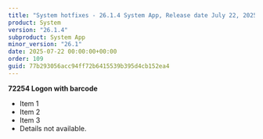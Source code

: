 ```yaml
---
title: "System hotfixes - 26.1.4 System App, Release date July 22, 2025 - Hotfixes"
product: System
version: "26.1.4"
subproduct: System App
minor_version: "26.1"
date: 2025-07-22 00:00:00+00:00
order: 109
guid: 77b293056acc94ff72b6415539b395d4cb152ea4
---
```


**72254 Logon with barcode**- Item 1- Item 2- Item 3- Details not available.
